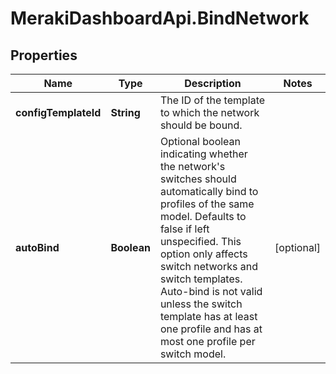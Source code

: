 # MerakiDashboardApi.BindNetwork

## Properties
Name | Type | Description | Notes
------------ | ------------- | ------------- | -------------
**configTemplateId** | **String** | The ID of the template to which the network should be bound. | 
**autoBind** | **Boolean** | Optional boolean indicating whether the network's switches should automatically bind to profiles of the same model. Defaults to false if left unspecified. This option only affects switch networks and switch templates. Auto-bind is not valid unless the switch template has at least one profile and has at most one profile per switch model. | [optional] 


